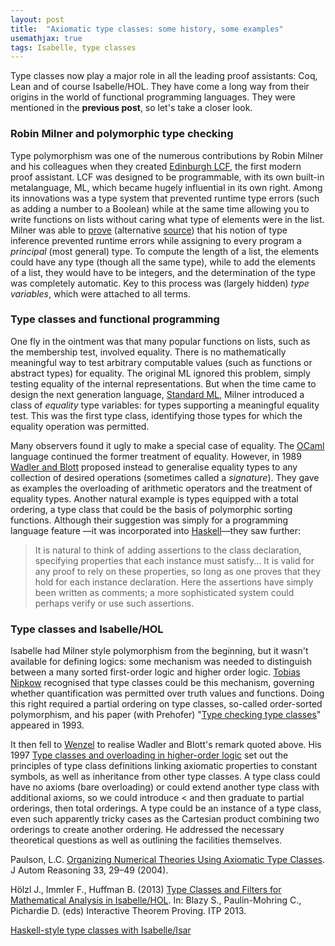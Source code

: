```yaml
---
layout: post
title:  "Axiomatic type classes: some history, some examples"
usemathjax: true 
tags: Isabelle, type classes
---
```


Type classes now play a major role in all the leading proof assistants: Coq, Lean and of course Isabelle/HOL. They have come a long way from their origins in the world of functional programming languages.
They were mentioned in the **previous post**, so let's take a closer look.

### Robin Milner and polymorphic type checking

Type polymorphism was one of the numerous contributions by Robin Milner and his colleagues when they created [Edinburgh LCF](https://doi.org/10.1098/rsta.2014.0234), the first modern proof assistant. LCF was designed to be programmable, with its own built-in metalanguage, ML, which became hugely influential in its own right. Among its innovations was a type system that prevented runtime type errors (such as adding a number to a Boolean) while at the same time allowing you to write functions on lists without caring what type of elements were in the list. 
Milner was able to [prove](https://doi.org/10.1016/0022-0000(78)90014-4) (alternative [source](https://homepages.inf.ed.ac.uk/wadler/papers/papers-we-love/milner-type-polymorphism.pdf)) that his notion of type inference prevented runtime errors while assigning to every program a *principal* (most general) type.
To compute the length of a list, the elements could have any type (though all the same type), while to add the elements of a list, they would have to be integers, and the determination of the type was completely automatic.
Key to this process was (largely hidden) *type variables*, which were attached to all terms.

### Type classes and functional programming

One fly in the ointment was that many popular functions on lists, such as the membership test, involved equality. There is no mathematically meaningful way to test arbitrary computable values (such as functions or abstract types) for equality.
The original ML ignored this problem, simply testing equality of the internal representations.
But when the time came to design the next generation language, [Standard ML](https://doi.org/10.1145/3386336), Milner introduced a class of *equality* type variables: for types supporting a meaningful equality test. This was the first type class, identifying those types for which the equality operation was permitted.

Many observers found it ugly to make a special case of equality. The [OCaml](https://ocaml.org) language continued the former treatment of equality.
However, in 1989 [Wadler and Blott](https://dl.acm.org/doi/10.1145/75277.75283) proposed instead to generalise equality types to any collection of desired operations (sometimes called a *signature*).
They gave as examples the overloading of arithmetic operators and the treatment of equality types. Another natural example is types equipped with a total ordering, a type class that could be the basis of polymorphic sorting functions.
Although their suggestion was simply for a programming language feature
––it was incorporated into [Haskell](https://www.haskell.org)––they saw further:

> It is natural to think of adding assertions to the class declaration, specifying properties that each instance must satisfy... It is valid for any proof to rely on these properties, so long as one proves that they hold for each instance declaration. Here the assertions have simply been written as comments; a more sophisticated system could perhaps verify or use such assertions.

### Type classes and Isabelle/HOL

Isabelle had Milner style polymorphism from the beginning, but it wasn't available for defining logics: some mechanism was needed to distinguish between a many sorted first-order logic and higher order logic. [Tobias Nipkow](https://www21.in.tum.de/~nipkow/) recognised that type classes could be this mechanism, governing whether quantification was permitted over truth values and functions. Doing this right required a partial ordering on type classes, so-called order-sorted polymorphism, and his paper (with Prehofer) "[Type checking type classes](https://doi.org/10.1145/158511.158698)" appeared in 1993.

It then fell to [Wenzel](https://sketis.net) to realise Wadler and Blott's remark quoted above.
His 1997 [Type classes and overloading in higher-order logic](https://doi.org/10.1007/BFb0028402)
set out the principles of type class definitions linking axiomatic properties to constant symbols, as well as inheritance from other type classes. A type class could have no axioms (bare overloading) or could extend another type class with additional axioms, so we could introduce < and then graduate to partial orderings, then total orderings. A type could be an instance of a type class, even such apparently tricky cases as the Cartesian product combining two orderings to create another ordering. He addressed the necessary theoretical questions as well as outlining the facilities themselves.

Paulson, L.C. [Organizing Numerical Theories Using Axiomatic Type Classes](https://doi.org/10.1007/s10817-004-3997-6). J Autom Reasoning 33, 29–49 (2004).

Hölzl J., Immler F., Huffman B. (2013) [Type Classes and Filters for Mathematical Analysis in Isabelle/HOL](https://doi.org/10.1007/978-3-642-39634-2_21). In: Blazy S., Paulin-Mohring C., Pichardie D. (eds) Interactive Theorem Proving. ITP 2013. 

[Haskell-style type classes with Isabelle/Isar](https://isabelle.in.tum.de/dist/Isabelle2021-1/doc/classes.pdf)
